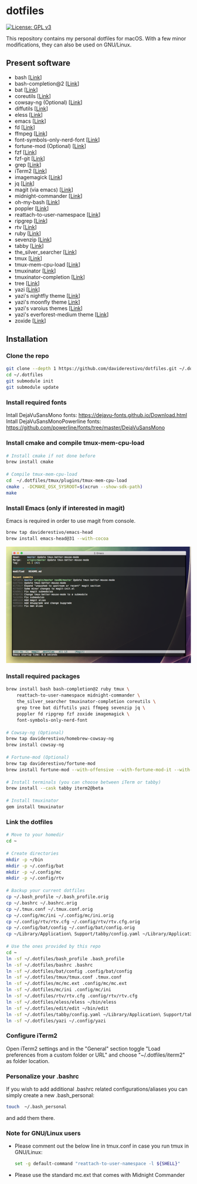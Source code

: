 # dotfiles

[![License: GPL v3](https://img.shields.io/badge/License-GPL%20v3-blue.svg)](https://www.gnu.org/licenses/gpl-3.0)

This repository contains my personal dotfiles for macOS. With a few
minor modifications, they can also be used on GNU/Linux.

## Present software
- bash [[Link](https://www.gnu.org/software/bash)]
- bash-completion@2 [[Link](https://github.com/scop/bash-completion)]
- bat [[Link](https://github.com/sharkdp/bat)]
- coreutils [[Link](https://github.com/coreutils/coreutils)]
- cowsay-ng (Optional) [[Link](https://github.com/daviderestivo/cowsay-ng)]
- diffutils [[Link](https://www.gnu.org/software/diffutils)]
- eless [[Link](https://eless.scripter.co)]
- emacs [[Link](https://github.com/emacs-mirror/emacs)]
- fd [[Link](https://github.com/sharkdp/fd)]
- ffmpeg [[Link](https://ffmpeg.org/)]
- font-symbols-only-nerd-font [[Link](https://github.com/ryanoasis/nerd-fonts)]
- fortune-mod (Optional) [[Link](https://github.com/shlomif/fortune-mod)]
- fzf [[Link](https://github.com/junegunn/fzf)]
- fzf-git [[Link](https://github.com/junegunn/fzf-git.sh)]
- grep [[Link](https://www.gnu.org/software/grep)]
- iTerm2 [[Link](https://www.iterm2.com)]
- imagemagick [[Link](https://imagemagick.org/index.php)]
- jq [[Link](https://jqlang.github.io/jq/)]
- magit (via emacs) [[Link](https://magit.vc)]
- midnight-commander [[Link](https://midnight-commander.org)]
- oh-my-bash [[Link](https://github.com/ohmybash/oh-my-bash)]
- poppler [[Link](https://poppler.freedesktop.org/)]
- reattach-to-user-namespace [[Link](https://github.com/ChrisJohnsen/tmux-MacOSX-pasteboard)]
- ripgrep [[Link](https://github.com/BurntSushi/ripgrep)]
- rtv [[Link](https://github.com/michael-lazar/rtv)]
- ruby [[Link](https://www.ruby-lang.org)]
- sevenzip [[Link](https://7-zip.org)]
- tabby [[Link](https://github.com/Eugeny/tabby)]
- the_silver_searcher [[Link](https://geoff.greer.fm/ag/)]
- tmux [[Link](https://github.com/tmux/tmux)]
- tmux-mem-cpu-load [[Link](https://github.com/thewtex/tmux-mem-cpu-load)]
- tmuxinator [[Link](https://github.com/tmuxinator/tmuxinator)]
- tmuxinator-completion [[Link](https://github.com/tmuxinator/tmuxinator)]
- tree [[Link](https://oldmanprogrammer.net/source.php?dir=projects/tree)]
- yazi [[Link](https://github.com/sxyazi/yazi)]
- yazi's nightfly theme [[Link](https://github.com/tkapias/nightfly.yazi.git)]
- yazi's moonfly theme [Link](https://github.com/tkapias/moonfly.yazi)]
- yazi's varoius themes [[Link](https://github.com/yazi-rs/flavors.git)]
- yazi's everforest-medium theme [[Link](https://github.com/Chromium-3-Oxide/everforest-medium.yazi.git)]
- zoxide [[Link](https://github.com/ajeetdsouza/zoxide)]

## Installation
### Clone the repo
``` bash
git clone --depth 1 https://github.com/daviderestivo/dotfiles.git ~/.dotfiles
cd ~/.dotfiles
git submodule init
git submodule update
```

### Install required fonts
Intall DejaVuSansMono fonts: https://dejavu-fonts.github.io/Download.html
Intall DejaVuSansMonoPowerline fonts: https://github.com/powerline/fonts/tree/master/DejaVuSansMono

### Install cmake and compile tmux-mem-cpu-load
``` bash
# Install cmake if not done before
brew install cmake

# Compile tmux-mem-cpu-load
cd  ~/.dotfiles/tmux/plugins/tmux-mem-cpu-load
cmake . -DCMAKE_OSX_SYSROOT=$(xcrun --show-sdk-path)
make
```

### Install Emacs (only if interested in magit)
Emacs is required in order to use magit from console.

``` bash
brew tap daviderestivo/emacs-head
brew install emacs-head@31 --with-cocoa
```

![Magit](https://raw.githubusercontent.com/daviderestivo/dotfiles/master/screenshots/magit.png)

### Install required packages

``` bash
brew install bash bash-completion@2 ruby tmux \
    reattach-to-user-namespace midnight-commander \
    the_silver_searcher tmuxinator-completion coreutils \
    grep tree bat diffutils yazi ffmpeg sevenzip jq \
    poppler fd ripgrep fzf zoxide imagemagick \
    font-symbols-only-nerd-font

# Cowsay-ng (Optional)
brew tap daviderestivo/homebrew-cowsay-ng
brew install cowsay-ng

# Fortune-mod (Optional)
brew tap daviderestivo/fortune-mod
brew install fortune-mod --with-offensive --with-fortune-mod-it --with-fortune-mod-woody-allen-it

# Install terminals (you can choose between iTerm or tabby)
brew install --cask tabby iterm2@beta

# Install tmuxinator
gem install tmuxinator
```

### Link the dotfiles
``` bash
# Move to your homedir
cd ~

# Create directories
mkdir -p ~/bin
mkdir -p ~/.config/bat
mkdir -p ~/.config/mc
mkdir -p ~/.config/rtv

# Backup your current dotfiles
cp ~/.bash_profile ~/.bash_profile.orig
cp ~/.bashrc ~/.bashrc.orig
cp ~/.tmux.conf ~/.tmux.conf.orig
cp ~/.config/mc/ini ~/.config/mc/ini.orig
cp ~/.config/rtv/rtv.cfg ~/.config/rtv/rtv.cfg.orig
cp ~/.config/bat/config ~/.config/bat/config.orig
cp ~/Library/Application\ Support/tabby/config.yaml ~/Library/Application\ Support/tabby/config.yaml.orig

# Use the ones provided by this repo
cd ~
ln -sf ~/.dotfiles/bash_profile .bash_profile
ln -sf ~/.dotfiles/bashrc .bashrc
ln -sf ~/.dotfiles/bat/config .config/bat/config
ln -sf ~/.dotfiles/tmux/tmux.conf .tmux.conf
ln -sf ~/.dotfiles/mc/mc.ext .config/mc/mc.ext
ln -sf ~/.dotfiles/mc/ini .config/mc/ini
ln -sf ~/.dotfiles/rtv/rtv.cfg .config/rtv/rtv.cfg
ln -sf ~/.dotfiles/eless/eless ~/bin/eless
ln -sf ~/.dotfiles/edit/edit ~/bin/edit
ln -sf ~/.dotfiles/tabby/config.yaml ~/Library/Application\ Support/tabby/config.yaml
ln -sf ~/.dotfiles/yazi ~/.config/yazi
```

### Configure iTerm2
Open iTerm2 settings and in the "General" section toggle "Load preferences from
a custom folder or URL" and choose "~/.dotfiles/iterm2" as folder location.

### Personalize your .bashrc
If you wish to add additional .bashrc related configurations/aliases you can
simply create a new .bash_personal:

``` bash
touch  ~/.bash_personal
```

and add them there.

### Note for GNU/Linux users
- Please comment out the below line in tmux.conf in case you run tmux
  in GNU/Linux:

  ``` bash
  set -g default-command "reattach-to-user-namespace -l ${SHELL}"
  ```

- Please use the standard mc.ext that comes with Midnight Commander
